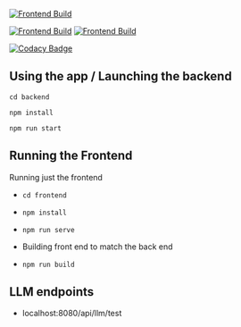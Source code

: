 [![Frontend Build](https://github.com/dyrel78/FlashNote/actions/workflows/build.yml/badge.svg)](https://github.com/dyrel78/FlashNote/actions/workflows/build.yml)

[![Frontend Build](https://github.com/dyrel78/FlashNote/actions/workflows/backend-build.yml/badge.svg)](https://github.com/dyrel78/FlashNote/actions/workflows/backend-build.yml)
[![Frontend Build](https://github.com/dyrel78/FlashNote/actions/workflows/frontend-build.yml/badge.svg)](https://github.com/dyrel78/FlashNote/actions/workflows/frontend-build.yml)


[![Codacy Badge](https://app.codacy.com/project/badge/Grade/dc3cb21cb3ce4eb0811637ce4ca672c2)](https://app.codacy.com/gh/dyrel78/FlashNote/dashboard?utm_source=gh&utm_medium=referral&utm_content=&utm_campaign=Badge_grade)

## Using the app / Launching the backend 

`cd backend`

  `npm install`

`npm run start`




## Running the Frontend


Running just the frontend

* `cd frontend`

* `npm install`

* `npm run serve` 


* Building front end to match the back end

* `npm run build`

## LLM endpoints

* localhost:8080/api/llm/test
